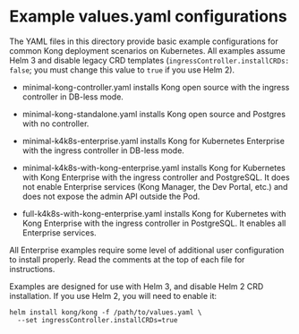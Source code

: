 # Example values.yaml configurations

The YAML files in this directory provide basic example configurations for
common Kong deployment scenarios on Kubernetes. All examples assume Helm 3
and disable legacy CRD templates (`ingressController.installCRDs: false`;
you must change this value to `true` if you use Helm 2).

* minimal-kong-controller.yaml installs Kong open source with the ingress
  controller in DB-less mode.

* minimal-kong-standalone.yaml installs Kong open source and Postgres with no
  controller.

* minimal-k4k8s-enterprise.yaml installs Kong for Kubernetes Enterprise with
  the ingress controller in DB-less mode.

* minimal-k4k8s-with-kong-enterprise.yaml installs Kong for Kubernetes with
  Kong Enterprise with the ingress controller and PostgreSQL. It does not
  enable Enterprise services (Kong Manager, the Dev Portal, etc.) and does not
  expose the admin API outside the Pod.

* full-k4k8s-with-kong-enterprise.yaml installs Kong for Kubernetes with Kong 
  Enterprise with the ingress controller in PostgreSQL. It enables all Enterprise
  services.

All Enterprise examples require some level of additional user configuration to
install properly. Read the comments at the top of each file for instructions.

Examples are designed for use with Helm 3, and disable Helm 2 CRD installation.
If you use Helm 2, you will need to enable it:

```
helm install kong/kong -f /path/to/values.yaml \
  --set ingressController.installCRDs=true
```
